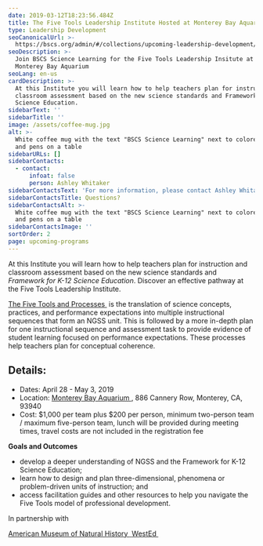 ```yaml
---
date: 2019-03-12T18:23:56.484Z
title: The Five Tools Leadership Institute Hosted at Monterey Bay Aquarium
type: Leadership Development
seoCanonicalUrl: >-
  https://bscs.org/admin/#/collections/upcoming-leadership-development/five-tools-monterey
seoDescription: >-
  Join BSCS Science Learning for the Five Tools Leadership Insitute at the
  Monterey Bay Aquarium
seoLang: en-us
cardDescription: >-
  At this Institute you will learn how to help teachers plan for instruction and
  classroom assessment based on the new science standards and Framework for K-12
  Science Education.
sidebarText: ''
sidebarTitle: ''
image: /assets/coffee-mug.jpg
alt: >-
  White coffee mug with the text "BSCS Science Learning" next to colored markers
  and pens on a table
sidebarURLs: []
sidebarContacts:
  - contact:
      infoat: false
      person: Ashley Whitaker
sidebarContactsText: 'For more information, please contact Ashley Whitaker.'
sidebarContactsTitle: Questions?
sidebarContactsAlt: >-
  White coffee mug with the text "BSCS Science Learning" next to colored markers
  and pens on a table
sidebarContactsImage: ''
sortOrder: 2
page: upcoming-programs
---
```

At this Institute you will learn how to help teachers plan for instruction and classroom assessment based on the new science standards and _Framework for K-12 Science Education_. Discover an effective pathway at the Five Tools Leadership Institute.

<a href="https://www.amnh.org/learn-teach/curriculum-collections/five-tools-and-processes-for-ngss" target="_blank" rel="noopener noreferrer">The Five Tools and Processes&nbsp;<sup><i style="font-size: .65rem;" class="fas fa-external-link-alt"></i></sup></a> is the translation of science concepts, practices, and performance expectations into multiple instructional sequences that form an NGSS unit. This is followed by a more in-depth plan for one instructional sequence and assessment task to provide evidence of student learning focused on performance expectations. These processes help teachers plan for conceptual coherence.

## Details:

* Dates: April 28 - May 3, 2019
* Location: <a href="https://www.montereybayaquarium.org/" target="_blank" rel="noopener noreferrer">Monterey Bay Aquarium&nbsp;<sup><i style="font-size: .65rem;" class="fas fa-external-link-alt"></i></sup></a>, 886 Cannery Row, Monterey, CA, 93940
* Cost: $1,000 per team plus $200 per person, minimum two-person team / maximum five-person team, lunch will be provided during meeting times, travel costs are not included in the registration fee

**Goals and Outcomes**

* develop a deeper understanding of NGSS and the Framework for K-12 Science Education;
* learn how to design and plan three-dimensional, phenomena or problem-driven units of instruction; and
* access facilitation guides and other resources to help you navigate the Five Tools model of professional development.

<div style={{ fontSize: '1.8rem', marginBottom: '3rem', marginTop: '3rem' }}><p>In partnership with</p></div>

<div className="d-flex justify-content-md-center">
  <a className="p-2 mr-4" href="https://www.amnh.org/" target="_blank" rel="noopener noreferrer">
    American Museum of Natural History&nbsp;<sup><i style="font-size: .65rem;" class="fas fa-external-link-alt"></i></sup>
  </a>

  <a className="p-2 ml-4" href="https://www.wested.org/" target="_blank" rel="noopener noreferrer">
    WestEd&nbsp;<sup><i style="font-size: .65rem;" class="fas fa-external-link-alt"></i></sup>
  </a>
</div>
